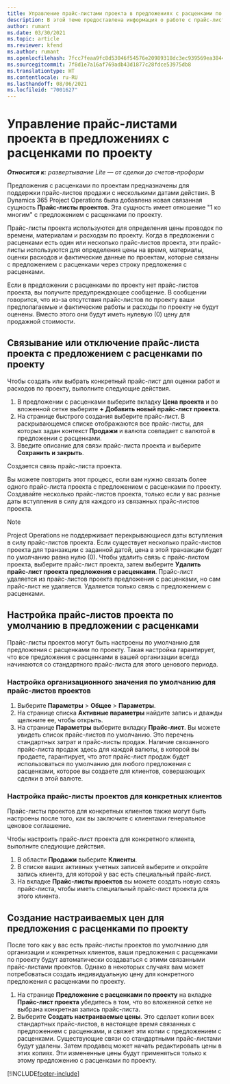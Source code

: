 ```yaml
---
title: Управление прайс-листами проекта в предложениях с расценками по проекту
description: В этой теме предоставлена информация о работе с прайс-листами проекта в предложениях с расценками.
author: rumant
ms.date: 03/30/2021
ms.topic: article
ms.reviewer: kfend
ms.author: rumant
ms.openlocfilehash: 7fcc7feaa9fc8d53046f54576e20989318dc3ec939569ea3844b18097512a24b
ms.sourcegitcommit: 7f8d1e7a16af769adb43d1877c28fdce53975db8
ms.translationtype: HT
ms.contentlocale: ru-RU
ms.lasthandoff: 08/06/2021
ms.locfileid: "7001627"
---
```

# <a name="manage-project-price-lists-on-project-quotes"></a>Управление прайс-листами проекта в предложениях с расценками по проекту 

_**Относится к:** развертывание Lite — от сделки до счетов-проформ_

Предложения с расценками по проектам предназначены для поддержки прайс-листов продажи с несколькими датами действия. В Dynamics 365 Project Operations была добавлена новая связанная сущность **Прайс-листы проектов**. Эта сущность имеет отношение "1 ко многим" с предложением с расценками по проекту.

Прайс-листы проекта используются для определения цены проводок по времени, материалам и расходам по проекту. Когда в предложении с расценками есть один или несколько прайс-листов проекта, эти прайс-листы используются для определения цены на время, материалы, оценки расходов и фактические данные по проектам, которые связаны с предложением с расценками через строку предложения с расценками.

Если в предложении с расценками по проекту нет прайс-листов проекта, вы получите предупреждающее сообщение. В сообщении говорится, что из-за отсутствия прайс-листов по проекту ваши предполагаемые и фактические работы и расходы по проекту не будут оценены. Вместо этого они будут иметь нулевую (0) цену для продажной стоимости.

## <a name="associate-or-disassociate-a-project-price-list-on-a-project-quote"></a>Связывание или отключение прайс-листа проекта с предложением с расценками по проекту

Чтобы создать или выбрать конкретный прайс-лист для оценки работ и расходов по проекту, выполните следующие действия.

1. В предложении с расценками выберите вкладку **Цена проекта** и во вложенной сетке выберите **+ Добавить новый прайс-лист проекта**.
2. На странице быстрого создания выберите прайс-лист. В раскрывающемся списке отображаются все прайс-листы, для которых задан контекст **Продажи** и валюта совпадает с валютой в предложении с расценками.
4. Введите описание для связи прайс-листа проекта и выберите **Сохранить и закрыть**.

Создается связь прайс-листа проекта.

Вы можете повторить этот процесс, если вам нужно связать более одного прайс-листа проекта с предложением с расценками по проекту. Создавайте несколько прайс-листов проекта, только если у вас разные даты вступления в силу для каждого из связанных прайс-листов проекта.

> [!NOTE]
> Project Operations не поддерживает перекрывающиеся даты вступления в силу прайс-листов проекта. Если существует несколько прайс-листов проекта для транзакции с заданной датой, цена в этой транзакции будет по умолчанию равна нулю (0).
Чтобы удалить связь с прайс-листом проекта, выберите прайс-лист проекта, затем выберите **Удалить прайс-лист проекта предложения с расценками**. Прайс-лист удаляется из прайс-листов проекта предложения с расценками, но сам прайс-лист не удаляется. Удаляется только связь с предложением с расценками.

## <a name="set-up-default-project-price-lists-on-a-quote"></a>Настройка прайс-листов проекта по умолчанию в предложении с расценками

Прайс-листы проектов могут быть настроены по умолчанию для предложения с расценками по проекту. Такая настройка гарантирует, что все предложения с расценками в вашей организации всегда начинаются со стандартного прайс-листа для этого ценового периода.

### <a name="set-up-organizational-default-for-project-price-lists"></a>Настройка организационного значения по умолчанию для прайс-листов проектов

1. Выберите **Параметры** > **Общее** > **Параметры**.
2. На странице списка **Активные параметры** найдите запись и дважды щелкните ее, чтобы открыть. 
3. На странице **Параметры** выберите вкладку **Прайс-лист**. Вы можете увидеть список прайс-листов по умолчанию. Это перечень стандартных затрат и прайс-листы продаж. Наличие связанного прайс-листа продаж здесь для каждой валюты, в которой вы продаете, гарантирует, что этот прайс-лист продаж будет использоваться по умолчанию для любого предложения с расценками, которое вы создаете для клиентов, совершающих сделки в этой валюте.

### <a name="set-up-customer-specific-project-price-lists"></a>Настройка прайс-листы проектов для конкретных клиентов

Прайс-листы проектов для конкретных клиентов также могут быть настроены после того, как вы заключите с клиентами генеральное ценовое соглашение.

Чтобы настроить прайс-лист проекта для конкретного клиента, выполните следующие действия.

1. В области **Продажи** выберите **Клиенты**.
2. В списке ваших активных учетных записей выберите и откройте запись клиента, для которой у вас есть специальный прайс-лист.
3. На вкладке **Прайс-листы проектов** вы можете создать новую связь прайс-листа, чтобы иметь специальный прайс-лист проекта для этого клиента.

## <a name="create-custom-pricing-on-a-project-quote"></a>Создание настраиваемых цен для предложения с расценками по проекту

После того как у вас есть прайс-листы проектов по умолчанию для организации и конкретных клиентов, ваши предложения с расценками по проекту будут автоматически создаваться с этими связанными прайс-листами проектов. Однако в некоторых случаях вам может потребоваться создать индивидуальную цену для конкретного предложения с расценками по проекту. 

1. На странице **Предложение с расценками по проекту** на вкладке **Прайс-лист проекта** убедитесь в том, что во вложенной сетке не выбрана конкретная запись прайс-листа.
2. Выберите **Создать настраиваемые цены**. Это сделает копии всех стандартных прайс-листов, в настоящее время связанных с предложением с расценками, и свяжет эти копии с предложением с расценками. Существующие связи со стандартными прайс-листами будут удалены. Затем продавец может начать редактировать цены в этих копиях. Эти измененные цены будут применяться только к этому предложению с расценками по проекту.


[!INCLUDE[footer-include](../../includes/footer-banner.md)]
